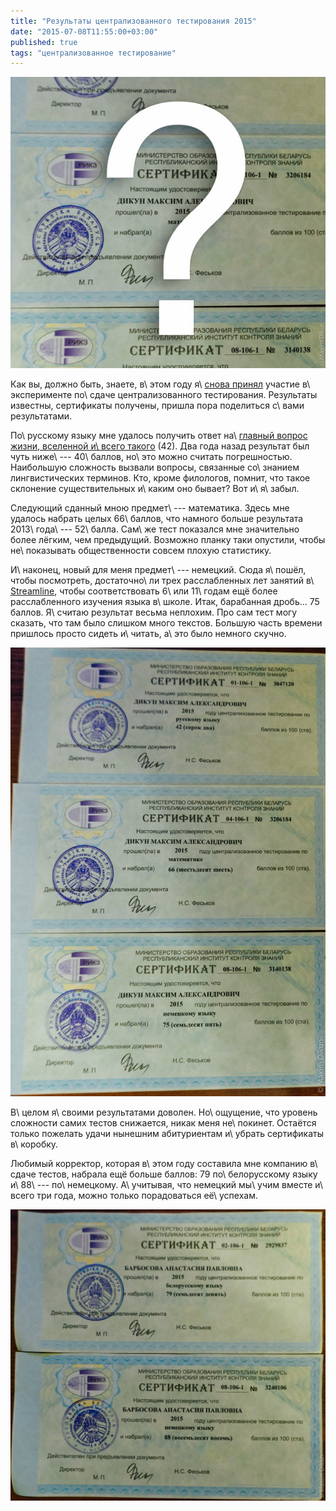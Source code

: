 ```yaml
---
title: "Результаты централизованного тестирования 2015"
date: "2015-07-08T11:55:00+03:00"
published: true
tags: "централизованное тестирование"
---
```


![](/images/photos/certificates-ct-2015-cover.jpg)

Как вы, должно быть, знаете, в\ этом году я\ [снова принял][old] участие в\ эксперименте по\ сдаче централизованного 
тестирования. Результаты известны, сертификаты получены, пришла пора поделиться с\ вами результатами.

<!--more-->

По\ русскому языку мне удалось получить ответ на\ [главный вопрос жизни, вселенной и\ всего такого][42] (42). Два года 
назад результат был чуть ниже\ --- 40\ баллов, но\ это можно считать погрешностью. Наибольшую сложность вызвали вопросы, 
связанные со\ знанием лингвистических терминов. Кто, кроме филологов, помнит, что такое склонение существительных 
и\ каким оно бывает? Вот и\ я\ забыл.

Следующий сданный мною предмет\ --- математика. Здесь мне удалось набрать целых 66\ баллов, что намного больше 
результата 2013\ года\ --- 52\ балла. Сам\ же тест показался мне значительно более лёгким, чем предыдущий. Возможно 
планку таки опустили, чтобы не\ показывать общественности совсем плохую статистику.

И\ наконец, новый для меня предмет\ --- немецкий. Сюда я\ пошёл, чтобы посмотреть, достаточно\ ли трех расслабленных лет 
занятий в\ [Streamline], чтобы соответствовать 6\ или 11\ годам ещё более расслабленного изучения языка в\ школе. Итак, 
барабанная дробь... 75 баллов. Я\ считаю результат весьма неплохим. Про сам тест могу сказать, что там было слишком 
много текстов. Большую часть времени пришлось просто сидеть и\ читать, а\ это было немного скучно.

![](/images/photos/certificates-ct-2015.jpg)

В\ целом я\ своими результатами доволен. Но\ ощущение, что уровень сложности самих тестов снижается, никак меня 
не\ покинет. Остаётся только пожелать удачи нынешним абитуриентам и\ убрать сертификаты в\ коробку.

Любимый корректор, которая в\ этом году составила мне компанию в\ сдаче тестов, набрала ещё больше баллов: 79 
по\ белорусскому языку и\ 88\ --- по\ немецкому. А\ учитывая, что немецкий мы\ учим вместе и\ всего три года, можно 
только порадоваться её\ успехам.

![](/images/photos/certificates-ct-2015-2.jpg)

[42]: https://en.wikipedia.org/wiki/Phrases_from_The_Hitchhiker%27s_Guide_to_the_Galaxy#Answer_to_the_Ultimate_Question_of_Life.2C_the_Universe.2C_and_Everything_.2842.29
[old]: /post/testing-results/
[Streamline]: http://www.str.by/
